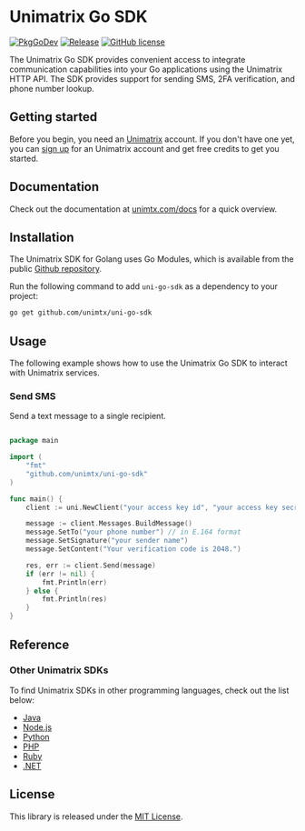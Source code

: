 # Unimatrix Go SDK

[![PkgGoDev](https://pkg.go.dev/badge/github.com/unimtx/uni-go-sdk)](https://pkg.go.dev/github.com/unimtx/uni-go-sdk) [![Release](https://img.shields.io/github/release/unimtx/uni-go-sdk.svg)](https://github.com/unimtx/uni-go-sdk/releases/latest) [![GitHub license](https://img.shields.io/badge/license-MIT-brightgreen.svg)](https://github.com/unimtx/uni-go-sdk/blob/main/LICENSE)

The Unimatrix Go SDK provides convenient access to integrate communication capabilities into your Go applications using the Unimatrix HTTP API. The SDK provides support for sending SMS, 2FA verification, and phone number lookup.

## Getting started

Before you begin, you need an [Unimatrix](https://www.unimtx.com/) account. If you don't have one yet, you can [sign up](https://www.unimtx.com/signup?s=go.sdk.gh) for an Unimatrix account and get free credits to get you started.

## Documentation

Check out the documentation at [unimtx.com/docs](https://www.unimtx.com/docs) for a quick overview.

## Installation

The Unimatrix SDK for Golang uses Go Modules, which is available from the public [Github repository](https://github.com/unimtx/uni-go-sdk).

Run the following command to add `uni-go-sdk` as a dependency to your project:

```bash
go get github.com/unimtx/uni-go-sdk
```

## Usage

The following example shows how to use the Unimatrix Go SDK to interact with Unimatrix services.

### Send SMS

Send a text message to a single recipient.

```go

package main

import (
    "fmt"
    "github.com/unimtx/uni-go-sdk"
)

func main() {
    client := uni.NewClient("your access key id", "your access key secret")

    message := client.Messages.BuildMessage()
    message.SetTo("your phone number") // in E.164 format
    message.SetSignature("your sender name")
    message.SetContent("Your verification code is 2048.")

    res, err := client.Send(message)
    if (err != nil) {
        fmt.Println(err)
    } else {
        fmt.Println(res)
    }
}

```

## Reference

### Other Unimatrix SDKs

To find Unimatrix SDKs in other programming languages, check out the list below:

- [Java](https://github.com/unimtx/uni-java-sdk)
- [Node.js](https://github.com/unimtx/uni-node-sdk)
- [Python](https://github.com/unimtx/uni-python-sdk)
- [PHP](https://github.com/unimtx/uni-php-sdk/)
- [Ruby](https://github.com/unimtx/uni-ruby-sdk)
- [.NET](https://github.com/unimtx/uni-dotnet-sdk)

## License

This library is released under the [MIT License](https://github.com/unimtx/uni-go-sdk/blob/main/LICENSE).

